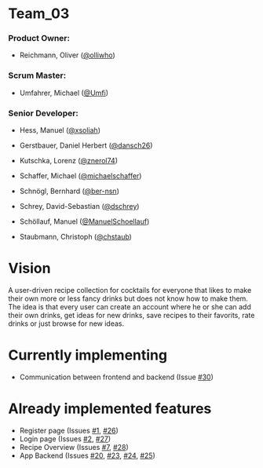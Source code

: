 # Team_03

### Product Owner:

- Reichmann, Oliver ([@olliwho](https://github.com/olliwho))

### Scrum Master:

- Umfahrer, Michael ([@Umfi](https://github.com/Umfi))


### Senior Developer:

- Hess, Manuel ([@xsoliah](https://github.com/xsoliah))
- Gerstbauer, Daniel Herbert ([@dansch26](https://github.com/dansch26))


- Kutschka, Lorenz ([@znerol74](https://github.com/znerol74))
- Schaffer, Michael ([@michaelschaffer](https://github.com/michaelschaffer))
- Schnögl, Bernhard ([@ber-nsn](https://github.com/ber-nsn))
- Schrey, David-Sebastian ([@dschrey](https://github.com/dschrey))
- Schöllauf, Manuel ([@ManuelSchoellauf](https://github.com/ManuelSchoellauf))
- Staubmann, Christoph ([@chstaub](https://github.com/chstaub))


# Vision

A user-driven recipe collection for cocktails for everyone that likes to make their own more or less fancy
drinks but does not know how to make them. The idea is that every user can create an account where he or she
can add their own drinks, get ideas for new drinks, save recipes to their favorits, rate drinks or just browse
for new ideas.

# Currently implementing
- Communication between frontend and backend (Issue [#30](/../../issues/30))

# Already implemented features
- Register page (Issues [#1](/../../issues/1), [#26](/../../issues/26))
- Login page (Issues [#2](/../../issues/2), [#27](/../../issues/27))
- Recipe Overview (Issues [#7](/../../issues/7), [#28](/../../issues/28))
- App Backend (Issues [#20](/../../issues/20), [#23](/../../issues/23), [#24](/../../issues/24), [#25](/../../issues/25))
